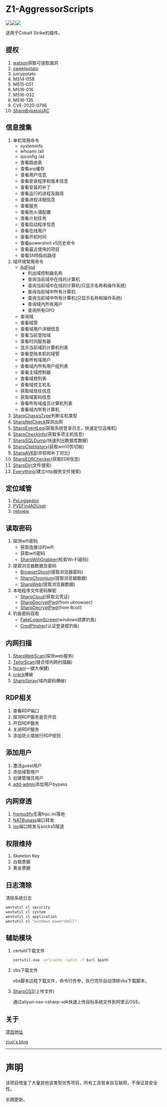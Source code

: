 # Z1-AggressorScripts

![](https://img.shields.io/badge/Z1-AggressorScripts-red.svg)![](https://img.shields.io/github/languages/top/z1un/Z1-AggressorScripts.svg)![](https://badgen.net/github/stars/z1un/Z1-AggressorScripts)

适用于Cobalt Strike的插件。

## 提权

1. [watson](https://github.com/rasta-mouse/Watson)获取可提取漏洞
2. [sweetpotato](https://github.com/CCob/SweetPotato)
3. juicypotato
4. MS14-058
5. MS15-051
6. MS16-016
7. MS16-032
8. MS16-135
9. CVE-2020-0796
10. [SharpBypassUAC](https://github.com/FatRodzianko/SharpBypassUAC)

## 信息搜集

1. 单机常用命令
   - systeminfo
   - whoami /all
   - ipconfig /all
   - 查看路由表
   - 查看arp缓存
   - 查看用户信息
   - 查看安装程序和版本信息
   - 查看安装的补丁
   - 查看运行的进程及路径
   - 查看进程详细信息
   - 查看服务
   - 查看防火墙配置
   - 查看计划任务
   - 查看启动程序信息
   - 查看在线用户
   - 查看开机时间
   - 查看powershell v5历史命令
   - 查看最近使用的项目
   - 查看SMB指向路径
2. 域环境常用命令
   - [AdFind](http://www.joeware.net/freetools/tools/adfind/index.htm)
     - 列出域控制器名称
     - 查询当前域中在线的计算机
     - 查询当前域中在线的计算机(只显示名称和操作系统)
     - 查询当前域中所有计算机
     - 查询当前域中所有计算机(只显示名称和操作系统)
     - 查询域内所有用户
     - 查询所有GPO
   - 查询域
   - 查看域管
   - 查看域用户详细信息
   - 查看当前登陆域
   - 查看时间服务器
   - 显示当前域的计算机列表
   - 查看登陆本机的域管
   - 查看所有域用户
   - 查看域内所有用户组列表
   - 查看主域控制器
   - 查看域控列表
   - 查看域控主机名
   - 获取域信任信息
   - 获取域密码信息
   - 查看所有域成员计算机列表
   - 查看域内所有计算机 
3. [SharpChassisType](https://github.com/RcoIl/CSharp-Tools/)判断主机类型
4. [SharpNetCheck](https://github.com/uknowsec/SharpNetCheck)探测出网
5. [SharpEventLog](https://github.com/uknowsec/SharpEventLog)(获取系统登录日志，快速定位运维机)
6. [SharpCheckInfo](https://github.com/uknowsec/SharpCheckInfo)(获取多项主机信息)
7. [SharpSQLDump](https://github.com/uknowsec/SharpSQLDump)(快速列出数据库数据)
8. [SharpClipHistory](https://github.com/FSecureLABS/SharpClipHistory)(获取win10剪切板)
9. [SharpAVKB](https://github.com/uknowsec/SharpAVKB)(杀软和补丁对比)
10. [SharpEDRChecker](https://github.com/PwnDexter/SharpEDRChecker)(获取EDR信息)
11. [SharpDir](https://github.com/jnqpblc/SharpDir)(文件搜索)
12. [Everything](https://www.voidtools.com/zh-cn/)(建立http服务文件搜索)

## 定位域管

1. [PsLoggedon](https://docs.microsoft.com/zh-cn/sysinternals/downloads/psloggedon)
2. [PVEFindADUser](https://github.com/chrisdee/Tools/tree/master/AD/ADFindUsersLoggedOn)
3. [netview](https://github.com/mubix/netview)

## 读取密码

1. 探测wifi密码
   - 获取连接过的wifi
   - 获取wifi密码
   - [SharpWifiGrabber](https://github.com/r3nhat/SharpWifiGrabber)(检索Wi-Fi密码)
2. 提取浏览器数据及密码
   - [BrowserGhost](https://github.com/QAX-A-Team/BrowserGhost)(提取浏览器密码)
   - [SharpChromium](https://github.com/djhohnstein/SharpChromium)(提取浏览器数据)
   - [SharpWeb](https://github.com/djhohnstein/SharpWeb)(提取浏览器数据)
3. 本地程序文件密码解密
   - [SharpCloud](https://github.com/chrismaddalena/SharpCloud)(获取云凭证)
   - [SharpDecryptPwd](https://github.com/uknowsec/SharpDecryptPwd)(from uknowsec)
   - [SharpDecryptPwd](https://github.com/RcoIl/SharpDecryptPwd)(from RcoIl)
4. 钓鱼密码窃取
   - [FakeLogonScreen](https://github.com/bitsadmin/fakelogonscreen)(windows锁屏钓鱼)
   - [CredPhisher](https://github.com/matterpreter/OffensiveCSharp/tree/master/CredPhisher)(认证登录框钓鱼)

## 内网扫描

1. [SharpWebScan](https://github.com/RcoIl/CSharp-Tools/tree/master/SharpWebScan)(探测web服务)
2. [TailorScan](https://github.com/uknowsec/TailorScan)(缝合怪内网扫描器)
3. [fscan](https://github.com/shadow1ng/fscan)(一键大保健)
4. [crack](https://github.com/oksbsb/crack)爆破
5. [SharpSpray](https://github.com/jnqpblc/SharpSpray)(域内密码爆破)

## RDP相关

1. 查看RDP端口
2. 探测RDP服务是否开启
3. 开启RDP服务
4. 关闭RDP服务
5. 添加防火墙放行RDP规则

## 添加用户

1. 激活guest用户
2. 添加域管用户
3. 创建管理员用户
4. [add-admin](https://github.com/lengjibo/RedTeamTools/blob/master/windows/bypass360%E5%8A%A0%E7%94%A8%E6%88%B7/README.md)添加用户bypass

## 内网穿透

1. [frpmodify](https://github.com/uknowsec/frpModify)无需frpc.ini落地
2. [NATBypass](https://github.com/cw1997/NATBypass)端口转发
3. [iox](https://github.com/EddieIvan01/iox)端口转发与socks5隧道

## 权限维持

1. Skeleton Key
2. 白银票据
3. 黄金票据

## 日志清除

清除系统日志

```bash
wevtutil cl security
wevtutil cl system
wevtutil cl application
wevtutil cl "windows powershell"
```

## 辅助模块

1. certutil下载文件

   ```bash
   certutil.exe -urlcache -split -f $url $path
   ```

2. vbs下载文件

   vbs脚本远程下载文件，命令行传参，执行完毕自动清除vbs下载脚本。

3. [SharpOSS](https://github.com/uknowsec/SharpOSS)(上传文件)

   通过aliyun-oss-csharp-sdk快速上传目标系统文件到阿里云OSS。

## 关于

[项目地址](https://github.com/z1un/Z1-AggressorScripts)

[zjun's blog](https://www.zjun.info)

---

# 声明

该项目借鉴了大量其他该类型优秀项目，所有工具皆来自互联网，不保证其安全性。

长期更新。
